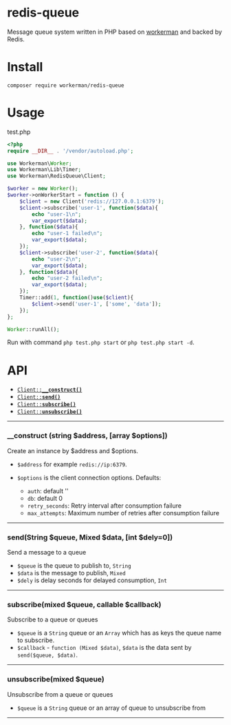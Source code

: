 # redis-queue
Message queue system written in PHP based on [workerman](https://github.com/walkor/workerman) and backed by Redis.

# Install
```
composer require workerman/redis-queue
```

# Usage
test.php
```php
<?php
require __DIR__ . '/vendor/autoload.php';

use Workerman\Worker;
use Workerman\Lib\Timer;
use Workerman\RedisQueue\Client;

$worker = new Worker();
$worker->onWorkerStart = function () {
    $client = new Client('redis://127.0.0.1:6379');
    $client->subscribe('user-1', function($data){
        echo "user-1\n";
        var_export($data);
    }, function($data){
        echo "user-1 failed\n";
        var_export($data);
    });
    $client->subscribe('user-2', function($data){
        echo "user-2\n";
        var_export($data);
    }, function($data){
        echo "user-2 failed\n";
        var_export($data);
    });
    Timer::add(1, function()use($client){
        $client->send('user-1', ['some', 'data']);
    });
};

Worker::runAll();
```

Run with command `php test.php start` or `php test.php start -d`.

# API

  * <a href="#construct"><code>Client::<b>__construct()</b></code></a>
  * <a href="#send"><code>Client::<b>send()</b></code></a>
  * <a href="#subscribe"><code>Client::<b>subscribe()</b></code></a>
  * <a href="#unsubscribe"><code>Client::<b>unsubscribe()</b></code></a>

-------------------------------------------------------

<a name="construct"></a>
### __construct (string $address, [array $options])

Create an instance by $address and $options.

  * `$address`  for example `redis://ip:6379`. 

  * `$options` is the client connection options. Defaults:
    * `auth`: default ''
    * `db`: default 0
    * `retry_seconds`: Retry interval after consumption failure
    * `max_attempts`: Maximum number of retries after consumption failure
   
-------------------------------------------------------

<a name="send"></a>
### send(String $queue, Mixed $data, [int $dely=0])

Send a message to a queue

* `$queue` is the queue to publish to, `String`
* `$data` is the message to publish, `Mixed`
* `$dely` is delay seconds for delayed consumption, `Int`
  
-------------------------------------------------------

<a name="subscribe"></a>
### subscribe(mixed $queue, callable $callback)

Subscribe to a queue or queues

* `$queue` is a `String` queue or an `Array` which has as keys the queue name to subscribe.
* `$callback` - `function (Mixed $data)`, `$data` is the data sent by `send($queue, $data)`.

-------------------------------------------------------

<a name="unsubscribe"></a>
### unsubscribe(mixed $queue)

Unsubscribe from a queue or queues

* `$queue` is a `String` queue or an array of queue to unsubscribe from

-------------------------------------------------------
